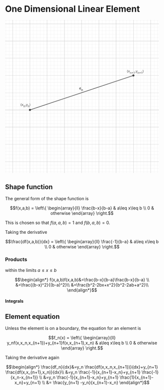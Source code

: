 # One Dimensional Linear Element

![nth element](./one-dimensional-linear-element.svg)

## Shape function

The general form of the shape function is
``` math
f(x,a,b) = \left\{
\begin{array}{ll}
      \frac{b-x}{b-a} & a\leq x\leq b \\
      0 & otherwise
\end{array} 
\right.
```

This is chosen so that $f(a,a,b)=1$ and $f(b,a,b)=0$.

Taking the derivative
``` math
\frac{df(x,a,b)}{dx} = \left\{
\begin{array}{ll}
      \frac{-1}{b-a} & a\leq x\leq b \\
      0 & otherwise
\end{array} 
\right.
```

### Products

within the limits $a\leq x\leq b$
``` math
\begin{align*}
f(x,a,b)f(x,a,b)&=\frac{b-x}{b-a}\frac{b-x}{b-a} \\
&=\frac{(b-x)^2}{(b-a)^2}\\
&=\frac{b^2-2bx+x^2}{b^2-2ab+a^2}\\
\end{align*}
```

#### Integrals


## Element equation
Unless the element is on a boundary, the equation for an element is

``` math
f_n(x) = \left\{
\begin{array}{ll}
      y_nf(x,x_n,x_{n+1})+y_{n+1}f(x,x_{n+1},x_n) & a\leq x\leq b \\
      0 & otherwise
\end{array} 
\right.
```

Taking the derivative again

``` math
\begin{align*}
\frac{df_n}{dx}&=y_n \frac{df(x,x_n,x_{n+1})}{dx}+y_{n+1} \frac{df(x,x_{n+1},x_n)}{dx}\\
&=y_n \frac{-1}{x_{n+1}-x_n}+y_{n+1} \frac{-1}{x_n-x_{n+1}} \\
&=y_n \frac{-1}{x_{n+1}-x_n}+y_{n+1} \frac{1}{x_{n+1}-x_n}+y_{n+1} \\
&= \frac{y_{n+1} -y_n}{x_{n+1}-x_n}
\end{align*}
```
